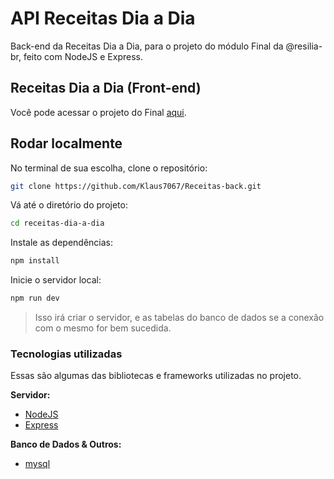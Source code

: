 #  API Receitas Dia a Dia

Back-end da Receitas Dia a Dia, para o projeto do módulo Final da @resilia-br, feito com NodeJS e Express.

## Receitas Dia a Dia (Front-end)

Você pode acessar o projeto do Final [aqui](https://github.com/Lype3d/Projeto-Receitas-Dia-aDia.git).


## Rodar localmente

No terminal de sua escolha, clone o repositório:

```bash
git clone https://github.com/Klaus7067/Receitas-back.git
```

Vá até o diretório do projeto:

```bash
cd receitas-dia-a-dia
```

Instale as dependências:

```bash
npm install
```

Inicie o servidor local:

```bash
npm run dev
```

> Isso irá criar o servidor, e as tabelas do banco de dados se a conexão com o mesmo for bem sucedida.

### Tecnologias utilizadas

Essas são algumas das bibliotecas e frameworks utilizadas no projeto.

**Servidor:**

- [NodeJS](https://nodejs.org/en/)
- [Express](http://expressjs.com/)

**Banco de Dados & Outros:**

- [mysql](https://www.npmjs.com/package/mysql)